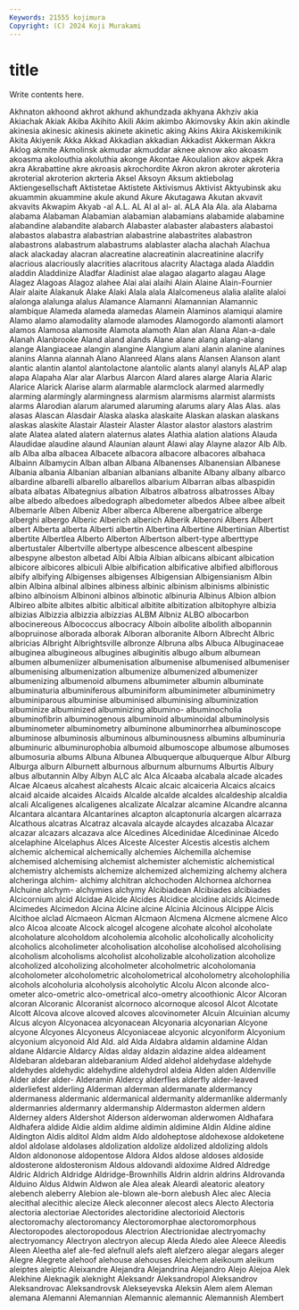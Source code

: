 ```yaml
---
Keywords: 21555 kojimura
Copyright: (C) 2024 Koji Murakami
---
```


# title

Write contents here.



Akhnaton akhoond akhrot akhund
akhundzada akhyana Akhziv akia Akiachak Akiak Akiba Akihito Akili Akim
akimbo Akimovsky Akin akin akindle akinesia akinesic akinesis akinete akinetic
aking Akins Akira Akiskemikinik Akita Akiyenik Akka Akkad Akkadian akkadian
Akkadist Akkerman Akkra Aklog akmite Akmolinsk akmudar akmuddar aknee aknow
ako akoasm akoasma akolouthia akoluthia akonge Akontae Akoulalion akov akpek
Akra akra Akrabattine akre akroasis akrochordite Akron akron akroter akroteria
akroterial akroterion akrteria Aksel Aksoyn Aksum aktiebolag Aktiengesellschaft Aktistetae Aktistete
Aktivismus Aktivist Aktyubinsk aku akuammin akuammine akule akund Akure Akutagawa
Akutan akvavit akvavits Akwapim Akyab -al A.L. AL Al al
al- al. ALA Ala Ala. ala Alabama alabama Alabaman Alabamian
alabamian alabamians alabamide alabamine alabandine alabandite alabarch Alabaster alabaster alabasters
alabastoi alabastos alabastra alabastrian alabastrine alabastrites alabastron alabastrons alabastrum alabastrums
alablaster alacha alachah Alachua alack alackaday alacran alacreatine alacreatinin alacreatinine
alacrify alacrious alacriously alacrities alacritous alacrity Alactaga alada Aladdin aladdin
Aladdinize Aladfar Aladinist alae alagao alagarto alagau Alage Alagez Alagoas
Alagoz alahee Alai alai alaihi Alain Alaine Alain-Fournier Alair alaite
Alakanuk Alake Alaki Alala alala Alalcomeneus alalia alalite alaloi alalonga
alalunga alalus Alamance Alamanni Alamannian Alamannic alambique Alameda alameda alamedas
Alamein Alaminos alamiqui alamire Alamo alamo alamodality alamode alamodes Alamogordo
alamonti alamort alamos Alamosa alamosite Alamota alamoth Alan alan Alana
Alan-a-dale Alanah Alanbrooke Aland aland alands Alane alane alang alang-alang
alange Alangiaceae alangin alangine Alangium alani alanin alanine alanines alanins
Alanna alannah Alano Alanreed Alans alans Alansen Alanson alant alantic
alantin alantol alantolactone alantolic alants alanyl alanyls ALAP alap alapa
Alapaha Alar alar Alarbus Alarcon Alard alares alarge Alaria Alaric
Alarice Alarick Alarise alarm alarmable alarmclock alarmed alarmedly alarming alarmingly
alarmingness alarmism alarmisms alarmist alarmists alarms Alarodian alarum alarumed alaruming
alarums alary Alas Alas. alas alasas Alascan Alasdair Alaska alaska
alaskaite Alaskan alaskan alaskans alaskas alaskite Alastair Alasteir Alaster Alastor
alastor alastors alastrim alate Alatea alated alatern alaternus alates Alathia
alation alations Alauda Alaudidae alaudine alaund Alaunian alaunt Alawi alay
Alayne alazor Alb Alb. alb Alba alba albacea Albacete albacora
albacore albacores albahaca Albainn Albamycin Alban alban Albana Albanenses Albanensian
Albanese Albania albania Albanian albanian albanians albanite Albany albany albarco
albardine albarelli albarello albarellos albarium Albarran albas albaspidin albata albatas
Albategnius albation Albatros albatross albatrosses Albay albe albedo albedoes albedograph
albedometer albedos Albee albee albeit Albemarle Alben Albeniz Alber alberca
Alberene albergatrice alberge alberghi albergo Alberic Alberich alberich Alberik Alberoni
Albers Albert albert Alberta alberta Alberti albertin Albertina Albertine Albertinian
Albertist albertite Albertlea Alberto Alberton Albertson albert-type alberttype albertustaler Albertville
albertype albescence albescent albespine albespyne albeston albetad Albi Albia Albian
albicans albicant albication albicore albicores albiculi Albie albification albificative albified
albiflorous albify albifying Albigenses albigenses Albigensian Albigensianism Albin albin Albina
albinal albines albiness albinic albinism albinisms albinistic albino albinoism Albinoni
albinos albinotic albinuria Albinus Albion albion Albireo albite albites albitic
albitical albitite albitization albitophyre albizia albizias Albizzia albizzia albizzias ALBM
Albniz ALBO albocarbon albocinereous Albococcus albocracy Alboin albolite albolith albopannin
albopruinose alborada alborak Alboran alboranite Alborn Albrecht Albric albricias Albright
Albrightsville albronze Albruna albs Albuca Albuginaceae albuginea albugineous albugines albuginitis
albugo album albumean albumen albumeniizer albumenisation albumenise albumenised albumeniser albumenising
albumenization albumenize albumenized albumenizer albumenizing albumenoid albumens albumimeter albumin albuminate
albuminaturia albuminiferous albuminiform albuminimeter albuminimetry albuminiparous albuminise albuminised albuminising albuminization
albuminize albuminized albuminizing albumino- albuminocholia albuminofibrin albuminogenous albuminoid albuminoidal albuminolysis
albuminometer albuminometry albuminone albuminorrhea albuminoscope albuminose albuminosis albuminous albuminousness albumins
albuminuria albuminuric albuminurophobia albumoid albumoscope albumose albumoses albumosuria albums Albuna
Albunea Albuquerque albuquerque Albur Alburg Alburga alburn Alburnett alburnous alburnum
alburnums Alburtis Albury albus albutannin Alby Albyn ALC alc Alca
Alcaaba alcabala alcade alcades Alcae Alcaeus alcahest alcahests Alcaic alcaic
alcaiceria Alcaics alcaics alcaid alcaide alcaides Alcaids Alcalde alcalde alcaldes
alcaldeship alcaldia alcali Alcaligenes alcaligenes alcalizate Alcalzar alcamine Alcandre alcanna
Alcantara alcantara Alcantarines alcapton alcaptonuria alcargen alcarraza Alcathous alcatras Alcatraz
alcavala alcayde alcaydes alcazaba Alcazar alcazar alcazars alcazava alce Alcedines
Alcedinidae Alcedininae Alcedo alcelaphine Alcelaphus Alces Alceste Alcester Alcestis alcestis
alchem alchemic alchemical alchemically alchemies Alchemilla alchemise alchemised alchemising alchemist
alchemister alchemistic alchemistical alchemistry alchemists alchemize alchemized alchemizing alchemy alchera
alcheringa alchim- alchimy alchitran alchochoden Alchornea alchornea Alchuine alchym- alchymies
alchymy Alcibiadean Alcibiades alcibiades Alcicornium alcid Alcidae Alcide Alcides Alcidice
alcidine alcids Alcimede Alcimedes Alcimedon Alcina Alcine alcine Alcinia Alcinous
Alcippe Alcis Alcithoe alclad Alcmaeon Alcman Alcmaon Alcmena Alcmene alcmene
Alco alco Alcoa alcoate Alcock alcogel alcogene alcohate alcohol alcoholate
alcoholature alcoholdom alcoholemia alcoholic alcoholically alcoholicity alcoholics alcoholimeter alcoholisation alcoholise
alcoholised alcoholising alcoholism alcoholisms alcoholist alcoholizable alcoholization alcoholize alcoholized alcoholizing
alcoholmeter alcoholmetric alcoholomania alcoholometer alcoholometric alcoholometrical alcoholometry alcoholophilia alcohols alcoholuria
alcoholysis alcoholytic Alcolu Alcon alconde alco-ometer alco-ometric alco-ometrical alco-ometry alcoothionic
Alcor Alcoran alcoran Alcoranic Alcoranist alcornoco alcornoque alcosol Alcot Alcotate
Alcott Alcova alcove alcoved alcoves alcovinometer Alcuin Alcuinian alcumy Alcus
alcyon Alcyonacea alcyonacean Alcyonaria alcyonarian Alcyone alcyone Alcyones Alcyoneus Alcyoniaceae
alcyonic alcyoniform Alcyonium alcyonium alcyonoid Ald Ald. ald Alda Aldabra
aldamin aldamine Aldan aldane Aldarcie Aldarcy Aldas alday aldazin aldazine
aldea aldeament Aldebaran aldebaran aldebaranium Alded aldehol aldehydase aldehyde aldehydes
aldehydic aldehydine aldehydrol aldeia Alden alden Aldenville Alder alder alder-
Alderamin Aldercy alderflies alderfly alder-leaved alderliefest alderling Alderman alderman aldermanate
aldermancy aldermaness aldermanic aldermanical aldermanity aldermanlike aldermanly aldermanries aldermanry aldermanship
Aldermaston aldermen aldern Alderney alders Aldershot Alderson alderwoman alderwomen Aldhafara
Aldhafera aldide Aldie aldim aldime aldimin aldimine Aldin Aldine aldine
Aldington Aldis alditol Aldm aldm Aldo aldoheptose aldohexose aldoketene aldol
aldolase aldolases aldolization aldolize aldolized aldolizing aldols Aldon aldononose aldopentose
Aldora Aldos aldose aldoses aldoside aldosterone aldosteronism Aldous aldovandi aldoxime
Aldred Aldredge Aldric Aldrich Aldridge Aldridge-Brownhills Aldrin aldrin aldrins Aldrovanda
Alduino Aldus Aldwin Aldwon ale Alea aleak Aleardi aleatoric aleatory
alebench aleberry Alebion ale-blown ale-born alebush Alec alec Alecia alecithal
alecithic alecize Aleck aleconner alecost alecs Alecto Alectoria alectoria alectoriae
Alectorides alectoridine alectorioid Alectoris alectoromachy alectoromancy Alectoromorphae alectoromorphous Alectoropodes alectoropodous
Alectrion Alectrionidae alectryomachy alectryomancy Alectryon alectryon alecup Aleda Aledo alee
Aleece Aleedis Aleen Aleetha alef ale-fed alefnull alefs aleft alefzero
alegar alegars aleger Alegre Alegrete alehoof alehouse alehouses Aleichem aleikoum
aleikum aleiptes aleiptic Aleixandre Alejandra Alejandrina Alejandro Alejo Alejoa Alek
Alekhine Aleknagik aleknight Aleksandr Aleksandropol Aleksandrov Aleksandrovac Aleksandrovsk Alekseyevska Aleksin
Alem alem Aleman alemana Alemanni Alemannian Alemannic alemannic Alemannish Alembert
